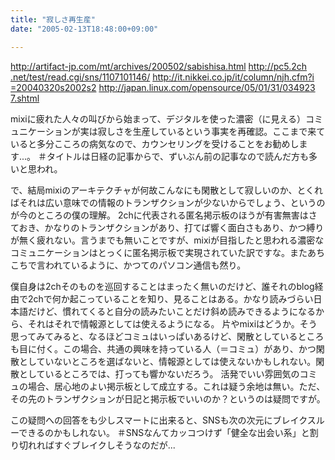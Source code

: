 ```yaml
---
title: "寂しさ再生産"
date: "2005-02-13T18:48:00+09:00"

---
```


<a href="http://artifact-jp.com/mt/archives/200502/sabishisa.html" rel="nofollow" target="_blank">http://<wbr />artifac<wbr />t-jp.co<wbr />m/mt/ar<wbr />chives/<wbr />200502/<wbr />sabishi<wbr />sa.html</a>
<a href="http://pc5.2ch.net/test/read.cgi/sns/1107101146/" rel="nofollow" target="_blank">http://<wbr />pc5.2ch<wbr />.net/te<wbr />st/read<wbr />.cgi/sn<wbr />s/11071<wbr />01146/</a>
<a href="http://it.nikkei.co.jp/it/column/njh.cfm?i=20040320s2002s2" rel="nofollow" target="_blank">http://<wbr />it.nikk<wbr />ei.co.j<wbr />p/it/co<wbr />lumn/nj<wbr />h.cfm?i<wbr />=200403<wbr />20s2002<wbr />s2</a>
<a href="http://japan.linux.com/opensource/05/01/31/0349237.shtml" rel="nofollow" target="_blank">http://<wbr />japan.l<wbr />inux.co<wbr />m/opens<wbr />ource/0<wbr />5/01/31<wbr />/034923<wbr />7.shtml</a>

mixiに疲れた人々の叫びから始まって、デジタルを使った濃密（に見える）コミュニケーションが実は寂しさを生産しているという事実を再確認。ここまで来ていると多分こころの病気なので、カウンセリングを受けることをお勧めします...。
＃タイトルは日経の記事からで、ずいぶん前の記事なので読んだ方も多いと思われ。

で、結局mixiのアーキテクチャが何故こんなにも閑散として寂しいのか、とくればそれは広い意味での情報のトランザクションが少ないからでしょう、というのが今のところの僕の理解。
2chに代表される匿名掲示板のほうが有害無害はさておき、かなりのトランザクションがあり、打てば響く面白さもあり、かつ縛りが無く疲れない。言うまでも無いことですが、mixiが目指したと思われる濃密なコミュニケーションはとっくに匿名掲示板で実現されていた訳ですな。またあちこちで言われているように、かつてのパソコン通信も然り。

僕自身は2chそのものを巡回することはまったく無いのだけど、誰それのblog経由で2chで何か起こっていることを知り、見ることはある。かなり読みづらい日本語だけど、慣れてくると自分の読みたいことだけ斜め読みできるようになるから、それはそれで情報源としては使えるようになる。
片やmixiはどうか。そう思ってみてみると、なるほどコミュはいっぱいあるけど、閑散としているところも目に付く。この場合、共通の興味を持っている人（＝コミュ）があり、かつ閑散としていないところを選ばないと、情報源としては使えないかもしれない。閑散としているところでは、打っても響かないだろう。
活発でいい雰囲気のコミュの場合、居心地のよい掲示板として成立する。これは疑う余地は無い。ただ、その先のトランザクションが日記と掲示板でいいのか？というのは疑問ですが。

この疑問への回答をも少しスマートに出来ると、SNSも次の次元にブレイクスルーできるのかもしれない。
＃SNSなんてカッコつけず「健全な出会い系」と割り切れればすぐブレイクしそうなのだが...
